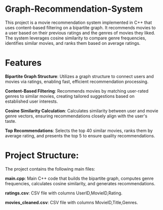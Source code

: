 # Graph-Recommendation-System
This project is a movie recommendation system implemented in C++ that uses content-based filtering on a bipartite graph. It recommends movies to a user based on their previous ratings and the genres of movies they liked. The system leverages cosine similarity to compare genre frequencies, identifies similar movies, and ranks them based on average ratings.

# Features
**Bipartite Graph Structure**: Utilizes a graph structure to connect users and movies via ratings, enabling fast, efficient recommendation processing.

**Content-Based Filtering**: Recommends movies by matching user-rated genres to similar movies, creating tailored suggestions based on established user interests.

**Cosine Similarity Calculation**: Calculates similarity between user and movie genre vectors, ensuring recommendations closely align with the user's taste.

**Top Recommendations**: Selects the top 40 similar movies, ranks them by average rating, and presents the top 5 to ensure quality recommendations.


# Project Structure:
The project contains the following main files:

**main.cpp**: Main C++ code that builds the bipartite graph, computes genre frequencies, calculates cosine similarity, and generates recommendations.

**ratings.csv**: CSV file with columns UserID,MovieID,Rating.

**movies_cleaned.csv**: CSV file with columns MovieID,Title,Genres.
